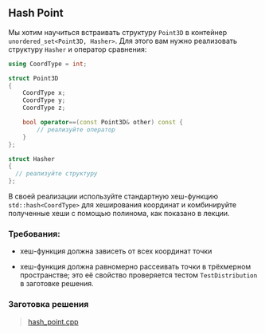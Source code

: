 ## Hash Point

Мы хотим научиться встраивать структуру ```Point3D``` в контейнер ```unordered_set<Point3D, Hasher>```.
Для этого вам нужно реализовать структуру ```Hasher``` и оператор сравнения:

```cpp
using CoordType = int;

struct Point3D
{
    CoordType x;
    CoordType y;
    CoordType z;

    bool operator==(const Point3D& other) const {
        // реализуйте оператор
    }
};

struct Hasher
{
  // реализуйте структуру
};
```

В своей реализации используйте стандартную хеш-функцию ```std::hash<CoordType>``` для хеширования
координат и комбинируйте полученные хеши с помощью полинома, как показано в лекции.

### Требования:

-   хеш-функция должна зависеть от всех координат точки

-   хеш-функция должна равномерно рассеивать точки в трёхмерном пространстве; это её свойство
проверяется тестом ```TestDistribution``` в заготовке решения.

### Заготовка решения

>   [hash_point.cpp](https://d3c33hcgiwev3.cloudfront.net/ODpzrvPNEei5Kg7DUflKxA_389208e0f3cd11e89aa295b2bbe8221e_hash_point.cpp?Expires=1644537600&Signature=Qw4crSJtzOuBJU-MaLhgSj8pEtSqNBLlXOS2dTOQA0yX0CIM~RCLLn8SXQI8GmIg9UfUSLT0HsRUIgGoDO32cmfCW0XZ9Hw3ueP5zgr-aHtHjSZ3gzslM3rij4cT-J-~BGsFnf-GfcNGYc8SLDew9N6Jy5PGE~p2SLkkfm~hkMI_&Key-Pair-Id=APKAJLTNE6QMUY6HBC5A)

